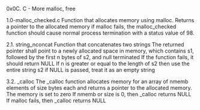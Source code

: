 0x0C. C - More malloc, free

1.0-malloc_checked.c
Function that allocates memory using malloc.
Returns a pointer to the allocated memory
if malloc fails, the malloc_checked function should cause normal process termination with a status value of 98.

2.1. string_nconcat
Function that concatenates two strings
The returned pointer shall point to a newly allocated space in memory, which contains s1, followed by the first n bytes of s2, and null terminated
If the function fails, it should return NULL
If n is greater or equal to the length of s2 then use the entire string s2
if NULL is passed, treat it as an empty string

3.2. _calloc
The _calloc function allocates memory for an array of nmemb elements of size bytes each and returns a pointer to the allocated memory.
The memory is set to zero
If nmemb or size is 0, then _calloc returns NULL
If malloc fails, then _calloc returns NULL
